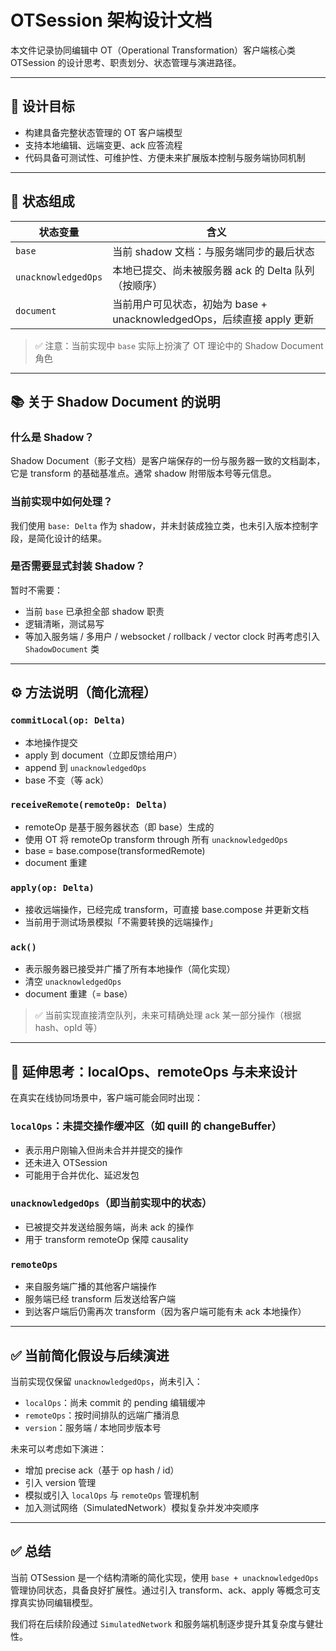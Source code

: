 # OTSession 架构设计文档

本文件记录协同编辑中 OT（Operational Transformation）客户端核心类 OTSession 的设计思考、职责划分、状态管理与演进路径。

---

## 🧠 设计目标

- 构建具备完整状态管理的 OT 客户端模型
- 支持本地编辑、远端变更、ack 应答流程
- 代码具备可测试性、可维护性、方便未来扩展版本控制与服务端协同机制

---

## 🧩 状态组成

| 状态变量            | 含义                                                                   |
| ------------------- | ---------------------------------------------------------------------- |
| `base`              | 当前 shadow 文档：与服务端同步的最后状态                               |
| `unacknowledgedOps` | 本地已提交、尚未被服务器 ack 的 Delta 队列（按顺序）                   |
| `document`          | 当前用户可见状态，初始为 base + unacknowledgedOps，后续直接 apply 更新 |

> ✅ 注意：当前实现中 `base` 实际上扮演了 OT 理论中的 Shadow Document 角色

---

## 📚 关于 Shadow Document 的说明

### 什么是 Shadow？

Shadow Document（影子文档）是客户端保存的一份与服务器一致的文档副本，它是 transform 的基础基准点。通常 shadow 附带版本号等元信息。

### 当前实现中如何处理？

我们使用 `base: Delta` 作为 shadow，并未封装成独立类，也未引入版本控制字段，是简化设计的结果。

### 是否需要显式封装 Shadow？

暂时不需要：

- 当前 `base` 已承担全部 shadow 职责
- 逻辑清晰，测试易写
- 等加入服务端 / 多用户 / websocket / rollback / vector clock 时再考虑引入 `ShadowDocument` 类

---

## ⚙️ 方法说明（简化流程）

### `commitLocal(op: Delta)`

- 本地操作提交
- apply 到 document（立即反馈给用户）
- append 到 `unacknowledgedOps`
- base 不变（等 ack）

### `receiveRemote(remoteOp: Delta)`

- remoteOp 是基于服务器状态（即 base）生成的
- 使用 OT 将 remoteOp transform through 所有 `unacknowledgedOps`
- base = base.compose(transformedRemote)
- document 重建

### `apply(op: Delta)`

- 接收远端操作，已经完成 transform，可直接 base.compose 并更新文档
- 当前用于测试场景模拟「不需要转换的远端操作」

### `ack()`

- 表示服务器已接受并广播了所有本地操作（简化实现）
- 清空 `unacknowledgedOps`
- document 重建（= base）

> ✅ 当前实现直接清空队列，未来可精确处理 ack 某一部分操作（根据 hash、opId 等）

---

## 📁 延伸思考：localOps、remoteOps 与未来设计

在真实在线协同场景中，客户端可能会同时出现：

### `localOps`：未提交操作缓冲区（如 quill 的 changeBuffer）

- 表示用户刚输入但尚未合并并提交的操作
- 还未进入 OTSession
- 可能用于合并优化、延迟发包

### `unacknowledgedOps`（即当前实现中的状态）

- 已被提交并发送给服务端，尚未 ack 的操作
- 用于 transform remoteOp 保障 causality

### `remoteOps`

- 来自服务端广播的其他客户端操作
- 服务端已经 transform 后发送给客户端
- 到达客户端后仍需再次 transform（因为客户端可能有未 ack 本地操作）

---

## ✅ 当前简化假设与后续演进

当前实现仅保留 `unacknowledgedOps`，尚未引入：

- `localOps`：尚未 commit 的 pending 编辑缓冲
- `remoteOps`：按时间排队的远端广播消息
- `version`：服务端 / 本地同步版本号

未来可以考虑如下演进：

- 增加 precise ack（基于 op hash / id）
- 引入 version 管理
- 模拟或引入 `localOps` 与 `remoteOps` 管理机制
- 加入测试网络（SimulatedNetwork）模拟复杂并发冲突顺序

---

## ✅ 总结

当前 OTSession 是一个结构清晰的简化实现，使用 `base + unacknowledgedOps` 管理协同状态，具备良好扩展性。通过引入 transform、ack、apply 等概念可支撑真实协同编辑模型。

我们将在后续阶段通过 `SimulatedNetwork` 和服务端机制逐步提升其复杂度与健壮性。
